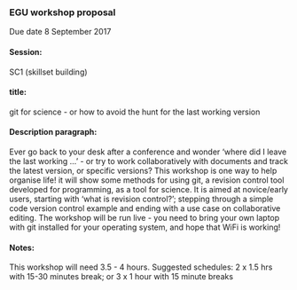 ### EGU workshop proposal

Due date 8 September 2017

#### Session:

SC1 (skillset building)

#### title:

git for science - or how to avoid the hunt for the last working version

#### Description paragraph:

Ever go back to your desk after a conference and wonder ‘where did I leave the last working …’ - or try to work collaboratively with documents and track the latest version, or specific versions? This workshop is one way to help organise life! it will show some methods for using git, a revision control tool developed for programming, as a tool for science. It is aimed at novice/early users, starting with ‘what is revision control?’; stepping through a simple code version control example and ending with a use case on collaborative editing. The workshop will be run live - you need to bring your own laptop with git installed for your operating system, and hope that WiFi is working!

#### Notes:

This workshop will need 3.5 - 4 hours. Suggested schedules: 2 x 1.5 hrs with 15-30 minutes break; or 3 x 1 hour with 15 minute breaks
